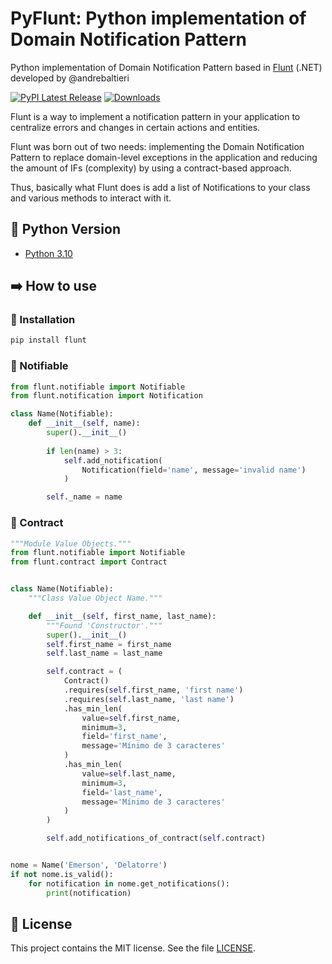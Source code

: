 # PyFlunt: Python implementation of Domain Notification Pattern

Python implementation of Domain Notification Pattern based in [Flunt](https://github.com/andrebaltieri/flunt) (.NET) developed by @andrebaltieri

[![PyPI Latest Release](https://img.shields.io/pypi/v/flunt.svg)](https://pypi.org/project/flunt/)
[![Downloads](https://pepy.tech/badge/flunt)](https://pepy.tech/project/flunt)

Flunt is a way to implement a notification pattern in your application to centralize errors and changes in certain actions and entities.

Flunt was born out of two needs: implementing the Domain Notification Pattern to replace domain-level exceptions in the application and reducing the amount of IFs (complexity) by using a contract-based approach.

Thus, basically what Flunt does is add a list of Notifications to your class and various methods to interact with it.

## 🐍 Python Version

- [Python 3.10](https://www.python.org/)

## ➡️ How to use

### 🔧 Installation

````bash
pip install flunt
````

### 🔔 Notifiable

````python
from flunt.notifiable import Notifiable
from flunt.notification import Notification

class Name(Notifiable):
    def __init__(self, name):
        super().__init__()
        
        if len(name) > 3:
            self.add_notification(
                Notification(field='name', message='invalid name')
            )

        self._name = name
````

### 📜 Contract
````python
"""Module Value Objects."""
from flunt.notifiable import Notifiable
from flunt.contract import Contract


class Name(Notifiable):
    """Class Value Object Name."""

    def __init__(self, first_name, last_name):
        """Found 'Constructor'."""
        super().__init__()
        self.first_name = first_name
        self.last_name = last_name

        self.contract = (
            Contract()
            .requires(self.first_name, 'first name')
            .requires(self.last_name, 'last name')
            .has_min_len(
                value=self.first_name,
                minimum=3,
                field='first_name',
                message='Mínimo de 3 caracteres'
            )
            .has_min_len(
                value=self.last_name,
                minimum=3,
                field='last_name',
                message='Mínimo de 3 caracteres'
            )
        )

        self.add_notifications_of_contract(self.contract)


nome = Name('Emerson', 'Delatorre')
if not nome.is_valid():
    for notification in nome.get_notifications():
        print(notification)

````

## 📄 License

This project contains the MIT license. See the file [LICENSE](LICENSE).